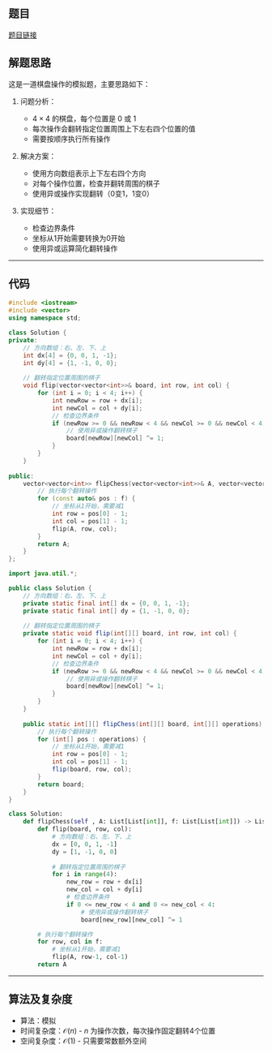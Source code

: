 ## 题目
[题目链接](https://www.nowcoder.com/practice/a8c89dc768c84ec29cbf9ca065e3f6b4?tpId=182&tqId=2315634&sourceUrl=/exam/oj&channenl=wgithub&fromPut=wgithub)

## 解题思路

这是一道棋盘操作的模拟题，主要思路如下：

1. 问题分析：
   - $4 \times 4$ 的棋盘，每个位置是 $0$ 或 $1$
   - 每次操作会翻转指定位置周围上下左右四个位置的值
   - 需要按顺序执行所有操作

2. 解决方案：
   - 使用方向数组表示上下左右四个方向
   - 对每个操作位置，检查并翻转周围的棋子
   - 使用异或操作实现翻转（0变1，1变0）

3. 实现细节：
   - 检查边界条件
   - 坐标从1开始需要转换为0开始
   - 使用异或运算简化翻转操作

---

## 代码

```cpp []
#include <iostream>
#include <vector>
using namespace std;

class Solution {
private:
    // 方向数组：右、左、下、上
    int dx[4] = {0, 0, 1, -1};
    int dy[4] = {1, -1, 0, 0};
    
    // 翻转指定位置周围的棋子
    void flip(vector<vector<int>>& board, int row, int col) {
        for (int i = 0; i < 4; i++) {
            int newRow = row + dx[i];
            int newCol = col + dy[i];
            // 检查边界条件
            if (newRow >= 0 && newRow < 4 && newCol >= 0 && newCol < 4) {
                // 使用异或操作翻转棋子
                board[newRow][newCol] ^= 1;
            }
        }
    }
    
public:
    vector<vector<int>> flipChess(vector<vector<int>>& A, vector<vector<int>>& f) {
        // 执行每个翻转操作
        for (const auto& pos : f) {
            // 坐标从1开始，需要减1
            int row = pos[0] - 1;
            int col = pos[1] - 1;
            flip(A, row, col);
        }
        return A;
    }
};
```

```java []
import java.util.*;

public class Solution {
    // 方向数组：右、左、下、上
    private static final int[] dx = {0, 0, 1, -1};
    private static final int[] dy = {1, -1, 0, 0};
    
    // 翻转指定位置周围的棋子
    private static void flip(int[][] board, int row, int col) {
        for (int i = 0; i < 4; i++) {
            int newRow = row + dx[i];
            int newCol = col + dy[i];
            // 检查边界条件
            if (newRow >= 0 && newRow < 4 && newCol >= 0 && newCol < 4) {
                // 使用异或操作翻转棋子
                board[newRow][newCol] ^= 1;
            }
        }
    }
    
    public static int[][] flipChess(int[][] board, int[][] operations) {
        // 执行每个翻转操作
        for (int[] pos : operations) {
            // 坐标从1开始，需要减1
            int row = pos[0] - 1;
            int col = pos[1] - 1;
            flip(board, row, col);
        }
        return board;
    }
}
```

```python []
class Solution:
    def flipChess(self , A: List[List[int]], f: List[List[int]]) -> List[List[int]]:
        def flip(board, row, col):
            # 方向数组：右、左、下、上
            dx = [0, 0, 1, -1]
            dy = [1, -1, 0, 0]
            
            # 翻转指定位置周围的棋子
            for i in range(4):
                new_row = row + dx[i]
                new_col = col + dy[i]
                # 检查边界条件
                if 0 <= new_row < 4 and 0 <= new_col < 4:
                    # 使用异或操作翻转棋子
                    board[new_row][new_col] ^= 1

        # 执行每个翻转操作
        for row, col in f:
            # 坐标从1开始，需要减1
            flip(A, row-1, col-1)
        return A
```

---

## 算法及复杂度
- 算法：模拟
- 时间复杂度：$\mathcal{O}(n)$ - $n$ 为操作次数，每次操作固定翻转4个位置
- 空间复杂度：$\mathcal{O}(1)$ - 只需要常数额外空间